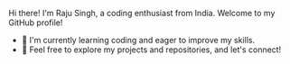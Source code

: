 Hi there!
I'm Raju Singh, a coding enthusiast from India. Welcome to my GitHub profile!
- 🌱 I'm currently learning coding and eager to improve my skills.
- 💞️ Feel free to explore my projects and repositories, and let's connect!
